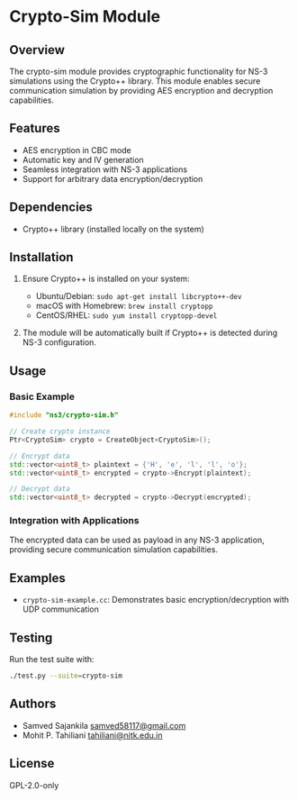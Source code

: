# Crypto-Sim Module

## Overview

The crypto-sim module provides cryptographic functionality for NS-3 simulations using the Crypto++ library. This module enables secure communication simulation by providing AES encryption and decryption capabilities.

## Features

- AES encryption in CBC mode
- Automatic key and IV generation
- Seamless integration with NS-3 applications
- Support for arbitrary data encryption/decryption

## Dependencies

- Crypto++ library (installed locally on the system)

## Installation

1. Ensure Crypto++ is installed on your system:
   - Ubuntu/Debian: `sudo apt-get install libcrypto++-dev`
   - macOS with Homebrew: `brew install cryptopp`
   - CentOS/RHEL: `sudo yum install cryptopp-devel`

2. The module will be automatically built if Crypto++ is detected during NS-3 configuration.

## Usage

### Basic Example

```cpp
#include "ns3/crypto-sim.h"

// Create crypto instance
Ptr<CryptoSim> crypto = CreateObject<CryptoSim>();

// Encrypt data
std::vector<uint8_t> plaintext = {'H', 'e', 'l', 'l', 'o'};
std::vector<uint8_t> encrypted = crypto->Encrypt(plaintext);

// Decrypt data
std::vector<uint8_t> decrypted = crypto->Decrypt(encrypted);
```

### Integration with Applications

The encrypted data can be used as payload in any NS-3 application, providing secure communication simulation capabilities.

## Examples

- `crypto-sim-example.cc`: Demonstrates basic encryption/decryption with UDP communication

## Testing

Run the test suite with:
```bash
./test.py --suite=crypto-sim
```

## Authors

- Samved Sajankila <samved58117@gmail.com>
- Mohit P. Tahiliani <tahiliani@nitk.edu.in>

## License

GPL-2.0-only